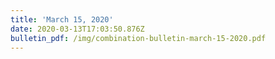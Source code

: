 ```yaml
---
title: 'March 15, 2020'
date: 2020-03-13T17:03:50.876Z
bulletin_pdf: /img/combination-bulletin-march-15-2020.pdf
---
```


